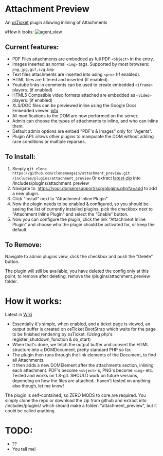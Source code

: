 # Attachment Preview
An [osTicket](https://github.com/osTicket/osTicket) plugin allowing inlining of Attachments

#How it looks:
![agent_view](https://cloud.githubusercontent.com/assets/5077391/15166401/bedd01fc-1761-11e6-8814-178c7d4efc03.png)

## Current features:
- PDF Files attachments are embedded as full PDF `<object>` in the entry.
- Images inserted as normal `<img>` tags. Supported by most browsers: `png,jpg,gif,svg,bmp`
- Text files attachments are inserted into using `<pre>` (If enabled). 
- HTML files are filtered and inserted (If enabled). 
- Youtube links in comments can be used to create embedded `<iframe>` players. (if enabled)
- HTML5 Compatible video formats attached are embedded as `<video>` players. (if enabled)
- XLS/DOC files can be previewed inline using the Google Docs Embedded viewer. [info](http://googlesystem.blogspot.com.au/2009/09/embeddable-google-document-viewer.html)
- All modifications to the DOM are now performed on the server.
- Admin can choose the types of attachments to inline, and who can inline them.
- Default admin options are embed "PDF's & Images" only for "Agents".
- Plugin API: allows other plugins to manipulate the DOM without adding race conditions or multiple reparses.

## To Install:
1. Simply `git clone https://github.com/clonemeagain/attachment_preview.git /includes/plugins/attachment_preview` Or extract [latest-zip](https://github.com/clonemeagain/attachment_preview/archive/master.zip) into /includes/plugins/attachment_preview
1. Navigate to: https://your.domain/support/scp/plugins.php?a=add to add a new plugin.
1. Click "Install" next to "Attachment Inline Plugin"
1. Now the plugin needs to be enabled & configured, so you should be seeing the list of currently installed plugins, pick the checkbox next to "Attachment Inline Plugin" and select the "Enable" button.
1. Now you can configure the plugin, click the link "Attachment Inline Plugin" and choose who the plugin should be activated for, or keep the default.

## To Remove:
Navigate to admin plugins view, click the checkbox and push the "Delete" button.

The plugin will still be available, you have deleted the config only at this point, to remove after deleting, remove the /plugins/attachment_preview folder.





# How it works:
Latest in [Wiki](https://github.com/clonemeagain/attachment_preview/wiki)

* Essentially it's simple, when enabled, and a ticket page is viewed, an output buffer is created on osTicket BootStrap which waits for the page to be finished rendering by osTicket. (Using php's register_shutdown_function & ob_start)
* When that's done, we fetch the output buffer and convert the HTML structure into a DOMDocument, pretty standard PHP so far.
* The plugin then runs through the link elements of the Document, to find all Attachments.
* It then adds a new DOMElement after the attachments section, inlining each attachment. PDF's become `<object>`'s, PNG's become `<img>` etc. 
Tested and works on 1.8-git. SHOULD work on future versions, depending on how the files are attached.. haven't tested on anything else though, let me know! 

The plugin is self-contained, so ZERO MODS to core are required. You simply clone the repo or download the zip from github and extract into /includes/plugins/ which should make a folder: "attachment_preview", but it could be called anything. 


# TODO:
- ??
- You tell me!
